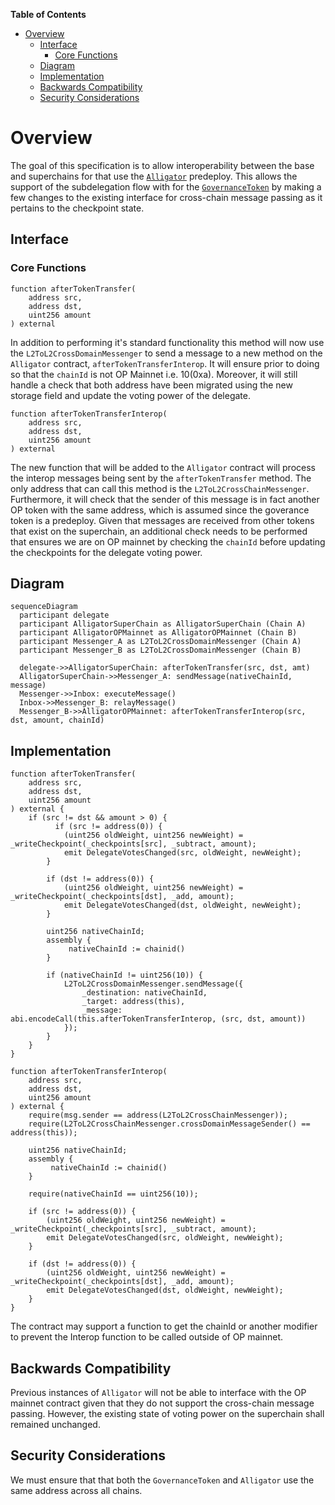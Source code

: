<!-- START doctoc generated TOC please keep comment here to allow auto update -->
<!-- DON'T EDIT THIS SECTION, INSTEAD RE-RUN doctoc TO UPDATE -->
**Table of Contents**

- [Overview](#overview)
  - [Interface](#interface)
    - [Core Functions](#core-functions)
  - [Diagram](#diagram)
  - [Implementation](#implementation)
  - [Backwards Compatibility](#backwards-compatibility)
  - [Security Considerations](#security-considerations)

<!-- END doctoc generated TOC please keep comment here to allow auto update -->

# Overview

The goal of this specification is to allow interoperability between the base and superchains for that use the [`Alligator`](alligator.md) predeploy. This allows the support of the
subdelegation flow with for the [`GovernanceToken`](gov-token.md) by making a few changes to the existing interface for cross-chain message passing as it pertains to the checkpoint state. 

## Interface

### Core Functions

```solidity
function afterTokenTransfer(
    address src,
    address dst,
    uint256 amount
) external
```

In addition to performing it's standard functionality this method will now use the `L2ToL2CrossDomainMessenger` to send a message to a new method on the `Alligator` contract, `afterTokenTransferInterop`. It will ensure prior to doing so that the `chainId` is not OP Mainnet i.e. 10(0xa). Moreover, it will still handle a check that both address have been migrated using
the new storage field and update the voting power of the delegate.

```solidity
function afterTokenTransferInterop(
    address src,
    address dst,
    uint256 amount
) external
```

The new function that will be added to the `Alligator` contract will process the interop messages being sent by the `afterTokenTransfer` method. The only address that can call
this method is the `L2ToL2CrossChainMessenger`. Furthermore, it will check that the sender of this message is in fact another OP token with the same address, which is assumed since the
goverance token is a predeploy. Given that messages are received from other tokens that exist on the superchain, an additional check needs to be performed that ensures we are on OP
mainnet by checking the `chainId` before updating the checkpoints for the delegate voting power.

## Diagram

```mermaid
sequenceDiagram
  participant delegate
  participant AlligatorSuperChain as AlligatorSuperChain (Chain A)
  participant AlligatorOPMainnet as AlligatorOPMainnet (Chain B)
  participant Messenger_A as L2ToL2CrossDomainMessenger (Chain A)
  participant Messenger_B as L2ToL2CrossDomainMessenger (Chain B)

  delegate->>AlligatorSuperChain: afterTokenTransfer(src, dst, amt)
  AlligatorSuperChain->>Messenger_A: sendMessage(nativeChainId, message)
  Messenger->>Inbox: executeMessage()
  Inbox->>Messenger_B: relayMessage()
  Messenger_B->>AlligatorOPMainnet: afterTokenTransferInterop(src, dst, amount, chainId)
```

## Implementation

```solidity
function afterTokenTransfer(
    address src,
    address dst,
    uint256 amount
) external {
    if (src != dst && amount > 0) {
	      if (src != address(0)) {
            (uint256 oldWeight, uint256 newWeight) = _writeCheckpoint(_checkpoints[src], _subtract, amount);
            emit DelegateVotesChanged(src, oldWeight, newWeight);
        }

        if (dst != address(0)) {
            (uint256 oldWeight, uint256 newWeight) = _writeCheckpoint(_checkpoints[dst], _add, amount);
            emit DelegateVotesChanged(dst, oldWeight, newWeight);
        }

        uint256 nativeChainId;
        assembly {
             nativeChainId := chainid()
        }

        if (nativeChainId != uint256(10)) {
            L2ToL2CrossDomainMessenger.sendMessage({
                _destination: nativeChainId,
                _target: address(this),
                _message: abi.encodeCall(this.afterTokenTransferInterop, (src, dst, amount))
            });
        }
    }
}

function afterTokenTransferInterop(
    address src,
    address dst,
    uint256 amount
) external {
    require(msg.sender == address(L2ToL2CrossChainMessenger));
    require(L2ToL2CrossChainMessenger.crossDomainMessageSender() == address(this));

    uint256 nativeChainId;
    assembly {
         nativeChainId := chainid()
    }

    require(nativeChainId == uint256(10));

    if (src != address(0)) {
        (uint256 oldWeight, uint256 newWeight) = _writeCheckpoint(_checkpoints[src], _subtract, amount);
        emit DelegateVotesChanged(src, oldWeight, newWeight);
    }

    if (dst != address(0)) {
        (uint256 oldWeight, uint256 newWeight) = _writeCheckpoint(_checkpoints[dst], _add, amount);
        emit DelegateVotesChanged(dst, oldWeight, newWeight);
    }
}
```

The contract may support a function to get the chainId or another modifier to prevent the Interop function to be called outside of OP mainnet.

## Backwards Compatibility

Previous instances of `Alligator` will not be able to interface with the OP mainnet contract given that they do not support the cross-chain message passing. However, the existing state 
of voting power on the superchain shall remained unchanged.

## Security Considerations

We must ensure that that both the `GovernanceToken` and `Alligator` use the same address across all chains.


